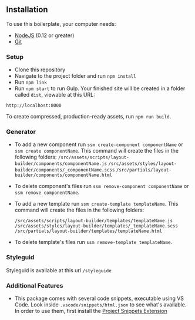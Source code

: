 ## Installation

To use this boilerplate, your computer needs:

- [NodeJS](https://nodejs.org/en/) (0.12 or greater)
- [Git](https://git-scm.com/)

### Setup

- Clone this repository
- Navigate to the project folder and run `npm install`
- Run `npm link`
- Run `npm start` to run Gulp. Your finished site will be created in a folder called `dist`, viewable at this URL:

```
http://localhost:8000
```

To create compressed, production-ready assets, run `npm run build`.

### Generator

- To add a new component run `ssm create-component componentName` or `ssm create componentName`. This command will create the files in the following folders:
   `/src/assets/scripts/layout-builder/components/componentName.js`
   `/src/assets/styles/layout-builder/components/_componentName.scss`
   `/src/partials/layout-builder/components/componentName.html`

- To delete component's files run `ssm remove-component componentName` or `ssm remove componentName`. 

- To add a new template run `ssm create-template templateName`. This command will create the files in the following folders:

   `/src/assets/scripts/layout-builder/templates/templateName.js`
   `/src/assets/styles/layout-builder/templates/_templateName.scss`
   `/src/partials/layout-builder/templates/templateName.html`

- To delete template's files run `ssm remove-template templateName`. 

### Styleguid

Styleguid is available at this url ```/styleguide```

### Additional Features

- This package comes with several code snippets, executable using VS Code. Look inside `.vscode/snippets/html.json` to see what's available. In order to use them, first install the [Project Snippets Extension](https://marketplace.visualstudio.com/items?itemName=rebornix.project-snippets#overview)



